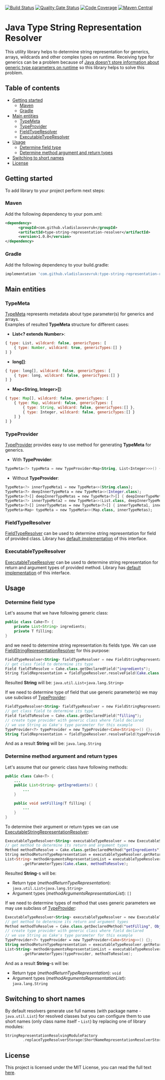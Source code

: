 [![Build Status](https://travis-ci.org/VladislavSevruk/StringRepresentationTypeResolver.svg?branch=master)](https://travis-ci.com/VladislavSevruk/StringRepresentationTypeResolver)
[![Quality Gate Status](https://sonarcloud.io/api/project_badges/measure?project=VladislavSevruk_StringRepresentationTypeResolver&metric=alert_status)](https://sonarcloud.io/dashboard?id=VladislavSevruk_StringRepresentationTypeResolver)
[![Code Coverage](https://sonarcloud.io/api/project_badges/measure?project=VladislavSevruk_StringRepresentationTypeResolver&metric=coverage)](https://sonarcloud.io/component_measures?id=VladislavSevruk_StringRepresentationTypeResolver&metric=coverage)
[![Maven Central](https://maven-badges.herokuapp.com/maven-central/com.github.vladislavsevruk/type-string-representation-resolver/badge.svg)](https://maven-badges.herokuapp.com/maven-central/com.github.vladislavsevruk/type-string-representation-resolver)

# Java Type String Representation Resolver
This utility library helps to determine string representation for generics, arrays, wildcards and other complex types on runtime. 
Receiving type for generics can be a problem because of [Java doesn't store information about generic type parameters 
on runtime](https://docs.oracle.com/javase/tutorial/java/generics/erasure.html) so this library helps to solve this problem.

## Table of contents
* [Getting started](#getting-started)
  * [Maven](#maven)
  * [Gradle](#gradle)
* [Main entities](#main-entities)
  * [TypeMeta](#typemeta)
  * [TypeProvider](#typeprovider)
  * [FieldTypeResolver](#fieldtyperesolver)
  * [ExecutableTypeResolver](#executabletyperesolver)
* [Usage](#usage)
  * [Determine field type](#determine-field-type)
  * [Determine method argument and return types](#determine-method-argument-and-return-types)
* [Switching to short names](#switching-to-short-names)
* [License](#license)

## Getting started
To add library to your project perform next steps:

### Maven
Add the following dependency to your pom.xml:
```xml
<dependency>
      <groupId>com.github.vladislavsevruk</groupId>
      <artifactId>type-string-representation-resolver</artifactId>
      <version>1.0.0</version>
</dependency>
```
### Gradle
Add the following dependency to your build.gradle:
```groovy
implementation 'com.github.vladislavsevruk:type-string-representation-resolver:1.0.0'
```

## Main entities
### TypeMeta
[TypeMeta](https://github.com/VladislavSevruk/TypeResolver/blob/develop/src/main/java/com/github/vladislavsevruk/resolver/type/TypeMeta.java) 
represents metadata about type 
parameter(s) for generics and arrays.  
Examples of resulted __TypeMeta__ structure for different cases:
  - __List&lt;? extends Number&gt;__:
  ```javascript
  { type: List, wildcard: false, genericTypes: [
      { type: Number, wildcard: true, genericTypes:[] }
  ] }
  ```
  - __long[]__:
  ```javascript
  { type: long[], wildcard: false, genericTypes: [
      { type: long, wildcard: false, genericTypes:[] }
  ] }
  ```
  - __Map&lt;String, Integer&gt;[]__:
  ```javascript
  { type: Map[], wildcard: false, genericTypes: [
      { type: Map, wildcard: false, genericTypes: [
          { type: String, wildcard: false, genericTypes:[] },
          { type: Integer, wildcard: false, genericTypes:[] }
      ] }
  ] }
  ```

### TypeProvider
[TypeProvider](https://github.com/VladislavSevruk/TypeResolver/blob/develop/src/main/java/com/github/vladislavsevruk/resolver/type/TypeProvider.java) provides easy to use method 
for generating __TypeMeta__ for generics.
  - With __TypeProvider__:
  ```kotlin
  TypeMeta<?> typeMeta = new TypeProvider<Map<String, List<Integer>>>() {}.getTypeMeta();
  ```
  - Without __TypeProvider__:
  ```kotlin
  TypeMeta<?> innerTypeMeta1 = new TypeMeta<>(String.class);
  TypeMeta<?> deepInnerTypeMeta = new TypeMeta<>(Integer.class);
  TypeMeta<?>[] deepInnerTypeMetas = new TypeMeta<?>[] { deepInnerTypeMeta };
  TypeMeta<?> innerTypeMeta2 = new TypeMeta<>(List.class, deepInnerTypeMetas);
  TypeMeta<?>[] innerTypeMetas = new TypeMeta<?>[] { innerTypeMeta1, innerTypeMeta2 };
  TypeMeta<Map> typeMeta = new TypeMeta<>(Map.class, innerTypeMetas);
  ```

### FieldTypeResolver
[FieldTypeResolver](https://github.com/VladislavSevruk/TypeResolver/blob/develop/src/main/java/com/github/vladislavsevruk/resolver/resolver/field/FieldTypeResolver.java) 
can be used to determine string representation for field of provided class. Library has 
[default implementation](src/main/java/com/github/vladislavsevruk/resolver/resolver/field/FieldStringRepresentationResolver.java) 
of this interface.

### ExecutableTypeResolver
[ExecutableTypeResolver](https://github.com/VladislavSevruk/TypeResolver/blob/develop/src/main/java/com/github/vladislavsevruk/resolver/resolver/executable/ExecutableTypeResolver.java) 
can be used to determine string representation for return and argument types of provided method. Library has 
[default implementation](src/main/java/com/github/vladislavsevruk/resolver/resolver/executable/ExecutableStringRepresentationResolver.java) 
of this interface.

## Usage
### Determine field type
Let's assume that we have following generic class:
```java
public class Cake<T> {
    private List<String> ingredients;
    private T filling;
}
```

and we need to determine string representation its fields type. We can use 
[FieldStringRepresentationResolver](src/main/java/com/github/vladislavsevruk/resolver/resolver/field/FieldStringRepresentationResolver.java)
for this purpose:
```kotlin
FieldTypeResolver<String> fieldTypeResolver = new FieldStringRepresentationResolver();
// get class field to determine its type
Field fieldToResolve = Cake.class.getDeclaredField("ingredients");
String fieldRepresentation = fieldTypeResolver.resolveField(Cake.class, fieldToResolve);
```

Resulted __String__ will be: ``java.util.List<java.lang.String>``

If we need to determine type of field that use generic parameter(s) we may use subclass of 
[TypeProvider](https://github.com/VladislavSevruk/TypeResolver/blob/develop/src/main/java/com/github/vladislavsevruk/resolver/type/TypeProvider.java):
```kotlin
FieldTypeResolver<String> fieldTypeResolver = new FieldStringRepresentationResolver();
// get class field to determine its type
Field fieldToResolve = Cake.class.getDeclaredField("filling");
// create type provider with generic class where field declared
// we use String as Cake's type parameter for this example
TypeProvider<?> typeProvider = new TypeProvider<Cake<String>>() {};
String fieldRepresentation = fieldTypeResolver.resolveField(typeProvider, fieldToResolve);
```

And as a result __String__ will be: ``java.lang.String``

### Determine method argument and return types
Let's assume that our generic class have following methods:
```java
public class Cake<T> {
    ...
    public List<String> getIngredients() {
        ...
    }

    public void setFilling(T filling) {
        ...
    }
}
```

To determine their argument or return types we can use 
[ExecutableStringRepresentationResolver](src/main/java/com/github/vladislavsevruk/resolver/resolver/executable/ExecutableStringRepresentationResolver.java):
```kotlin
ExecutableTypeResolver<String> executableTypeResolver = new ExecutableStringRepresentationResolver();
// get method to determine its return and argument types
Method methodToResolve = Cake.class.getDeclaredMethod("getIngredients");
String methodReturnTypeRepresentation = executableTypeResolver.getReturnType(Cake.class, methodToResolve);
List<String> methodArgumentsRepresentationList = executableTypeResolver
        .getParameterTypes(Cake.class, methodToResolve);
```

Resulted __String__-s will be:
  - Return type (_methodReturnTypeRepresentation_): ``java.util.List<java.lang.String>``
  - Argument types (_methodArgumentsRepresentationList_): ``[]``

If we need to determine types of method that uses generic parameters we may use subclass of 
[TypeProvider](https://github.com/VladislavSevruk/TypeResolver/blob/develop/src/main/java/com/github/vladislavsevruk/resolver/type/TypeProvider.java):
```kotlin
ExecutableTypeResolver<String> executableTypeResolver = new ExecutableTypeResolverImpl();
// get method to determine its return and argument types
Method methodToResolve = Cake.class.getDeclaredMethod("setFilling", Object.class);
// create type provider with generic class where field declared
// we use String as Cake's type parameter for this example
TypeProvider<?> typeProvider = new TypeProvider<Cake<String>>() {};
String methodReturnTypeRepresentation = executableTypeResolver.getReturnType(typeProvider, methodToResolve);
List<String> methodArgumentsRepresentationList = executableTypeResolver
        .getParameterTypes(typeProvider, methodToResolve);
```

And as a result __String__-s will be:
  - Return type (_methodReturnTypeRepresentation_): ``void``
  - Argument types (_methodArgumentsRepresentationList_): ``java.lang.String``

## Switching to short names
By default resolvers generate use full names (with package name - ``java.util.List``) for resolved classes but you can 
configure them to use short names (only class name itself - ``List``) by replacing one of library modules:
```kotlin
StringRepresentationResolvingModuleFactory
        .replaceTypeResolverStorage(ShortNameRepresentationResolverStorage::new);
```

## License
This project is licensed under the MIT License, you can read the full text [here](LICENSE).
